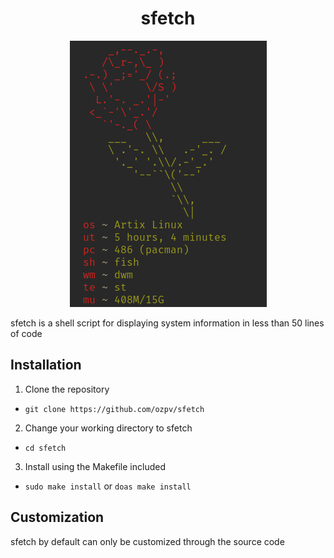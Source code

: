 <h1 align="center">sfetch</h1>
<p align="center"><img src="https://raw.githubusercontent.com/ozpv/sfetch/main/preview.png"/></p>

sfetch is a shell script for displaying system information in less than 50 lines of code

## Installation
1. Clone the repository
  - `git clone https://github.com/ozpv/sfetch`
2. Change your working directory to sfetch
  - `cd sfetch`
3. Install using the Makefile included
  - `sudo make install` or `doas make install`

## Customization
sfetch by default can only be customized through the source code
